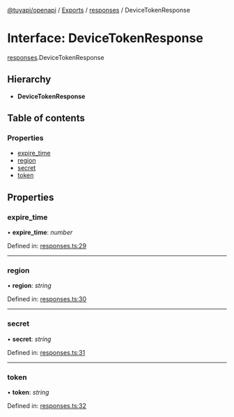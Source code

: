 [@tuyapi/openapi](../README.md) / [Exports](../modules.md) / [responses](../modules/responses.md) / DeviceTokenResponse

# Interface: DeviceTokenResponse

[responses](../modules/responses.md).DeviceTokenResponse

## Hierarchy

* **DeviceTokenResponse**

## Table of contents

### Properties

- [expire\_time](responses.devicetokenresponse.md#expire_time)
- [region](responses.devicetokenresponse.md#region)
- [secret](responses.devicetokenresponse.md#secret)
- [token](responses.devicetokenresponse.md#token)

## Properties

### expire\_time

• **expire\_time**: *number*

Defined in: [responses.ts:29](https://github.com/TuyaAPI/openapi/blob/06f5abb/src/responses.ts#L29)

___

### region

• **region**: *string*

Defined in: [responses.ts:30](https://github.com/TuyaAPI/openapi/blob/06f5abb/src/responses.ts#L30)

___

### secret

• **secret**: *string*

Defined in: [responses.ts:31](https://github.com/TuyaAPI/openapi/blob/06f5abb/src/responses.ts#L31)

___

### token

• **token**: *string*

Defined in: [responses.ts:32](https://github.com/TuyaAPI/openapi/blob/06f5abb/src/responses.ts#L32)
